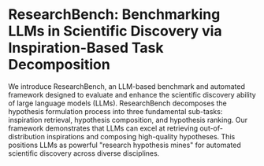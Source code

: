 # ResearchBench: Benchmarking LLMs in Scientific Discovery via Inspiration-Based Task Decomposition

We introduce ResearchBench, an LLM-based benchmark and automated framework designed to evaluate and enhance the scientific discovery ability of large language models (LLMs). ResearchBench decomposes the hypothesis formulation process into three fundamental sub-tasks: inspiration retrieval, hypothesis composition, and hypothesis ranking. Our framework demonstrates that LLMs can excel at retrieving out-of-distribution inspirations and composing high-quality hypotheses. This positions LLMs as powerful "research hypothesis mines" for automated scientific discovery across diverse disciplines.
